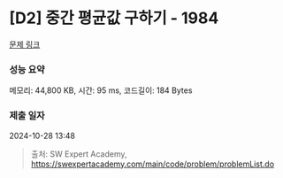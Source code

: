 # [D2] 중간 평균값 구하기 - 1984 

[문제 링크](https://swexpertacademy.com/main/code/problem/problemDetail.do?contestProbId=AV5Pw_-KAdcDFAUq) 

### 성능 요약

메모리: 44,800 KB, 시간: 95 ms, 코드길이: 184 Bytes

### 제출 일자

2024-10-28 13:48



> 출처: SW Expert Academy, https://swexpertacademy.com/main/code/problem/problemList.do